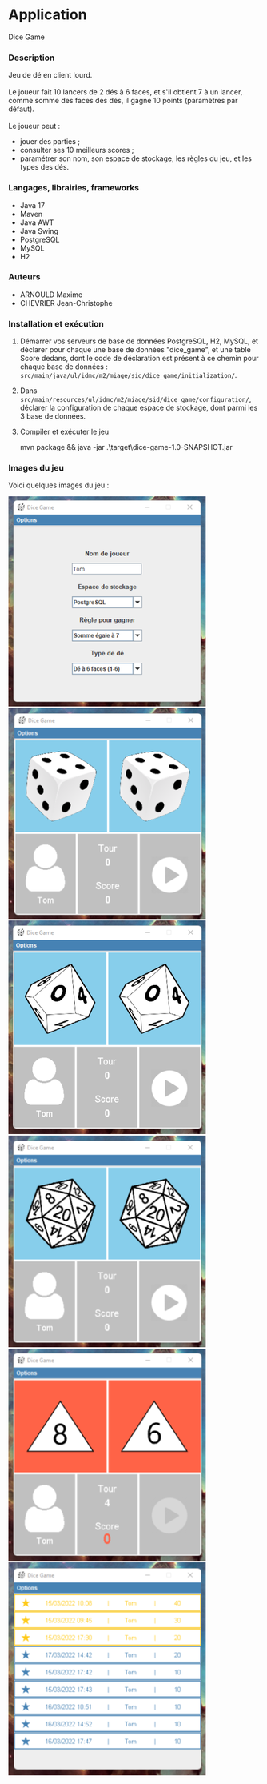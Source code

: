 # Application
Dice Game

### Description
Jeu de dé en client lourd.
<br>
<br>
Le joueur fait 10 lancers de 2 dés à 6 faces, et s'il obtient
7 à un lancer, comme somme des faces des dés, il gagne 10 points
(paramètres par défaut).
<br>
<br>
Le joueur peut :
- jouer des parties ;
- consulter ses 10 meilleurs scores ;
- paramétrer son nom, son espace de stockage, les règles du jeu, et les types des dés.

### Langages, librairies, frameworks
- Java 17
- Maven
- Java AWT
- Java Swing
- PostgreSQL
- MySQL
- H2

### Auteurs
- ARNOULD Maxime
- CHEVRIER Jean-Christophe

### Installation et exécution
1. Démarrer vos serveurs de base de données PostgreSQL, H2, MySQL,
et déclarer pour chaque une base de données "dice_game", et une table Score dedans,
dont le code de déclaration est présent à ce chemin pour chaque base de données : 
`src/main/java/ul/idmc/m2/miage/sid/dice_game/initialization/`.
2. Dans `src/main/resources/ul/idmc/m2/miage/sid/dice_game/configuration/`,
déclarer la configuration de chaque espace de stockage, dont parmi les 3 base de 
données.
3. Compiler et exécuter le jeu


     mvn package && java -jar .\target\dice-game-1.0-SNAPSHOT.jar

### Images du jeu

Voici quelques images du jeu :
<br>

![](./doc/images/dice_game_1.png)
![](./doc/images/dice_game_2.png)
![](./doc/images/dice_game_3.png)
![](./doc/images/dice_game_4.png)
![](./doc/images/dice_game_5.png)
![](./doc/images/dice_game_6.png)
